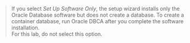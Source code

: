> If you select *Set Up Software Only*, the setup wizard installs only the Oracle Database software but does not create a database. To create a container database, run Oracle DBCA after you complete the software installation.  
> For this lab, do not select this option.